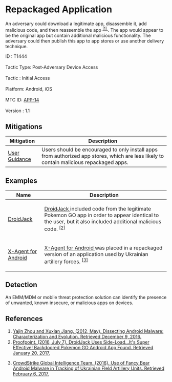 <div class="container-fluid">
 <h1>
  Repackaged Application
 </h1>
 <div class="row">
  <div class="col-md-8 description-body">
   <p>
    An adversary could download a legitimate app, disassemble it, add malicious code, and then reassemble the app
    <span class="scite-citeref-number" data-reference="Zhou" id="scite-ref-1-a">
     <sup>
      <a aria-describedby="qtip-0" data-hasqtip="0" href="http://ieeexplore.ieee.org/document/6234407" target="_blank">
       [1]
      </a>
     </sup>
    </span>
    . The app would appear to be the original app but contain additional malicious functionality. The adversary could then publish this app to app stores or use another delivery technique.
   </p>
  </div>
  <div class="col-md-4">
   <div class="card">
    <div class="card-body">
     <div class="card-data">
      <span class="h5 card-title">
       ID
      </span>
      : T1444
      <br/>
      <br/>
     </div>
     <div class="card-data">
      <span class="h5 card-title">
       Tactic Type:
      </span>
      Post-Adversary Device Access
      <br/>
      <br/>
     </div>
     <div class="card-data">
      <span class="h5 card-title">
       Tactic
      </span>
      : Initial Access
      <br/>
      <br/>
     </div>
     <div class="card-data">
      <span class="h5 card-title">
       Platform:
      </span>
      Android, iOS
      <br/>
      <br/>
     </div>
     <div class="card-data">
      <span class="h5 card-title">
      </span>
     </div>
     <div class="card-data">
      <span class="h5 card-title">
      </span>
     </div>
     <div class="card-data">
      <span class="h5 card-title">
      </span>
     </div>
     <div class="card-data">
      <span class="h5 card-title">
      </span>
     </div>
     <div class="card-data">
      <span class="h5 card-title">
      </span>
     </div>
     <div class="card-data">
      <span class="h5 card-title">
      </span>
     </div>
     <div class="card-data">
      <span class="h5 card-title">
      </span>
     </div>
     <div class="card-data">
      <span class="h5 card-title">
      </span>
     </div>
     <div class="card-data">
      <span class="h5 card-title">
      </span>
     </div>
     <div class="card-data">
      <span class="h5 card-title">
       MTC ID:
      </span>
      <a href="https://pages.nist.gov/mobile-threat-catalogue/application-threats/APP-14.html" target="_blank">
       APP-14
      </a>
      <br/>
      <br/>
     </div>
     <div class="card-data">
      <span class="h5 card-title">
      </span>
     </div>
     <div class="card-data">
      <span class="h5 card-title">
       Version
      </span>
      : 1.1
     </div>
    </div>
   </div>
  </div>
 </div>
 <h2 class="pt-3" id="mitigations">
  Mitigations
 </h2>
 <table class="table table-bordered table-light mt-2">
  <thead>
   <tr>
    <th scope="col">
     Mitigation
    </th>
    <th scope="col">
     Description
    </th>
   </tr>
  </thead>
  <tbody class="bg-white">
   <tr>
    <td>
     <a href="https://attack.mitre.org/mitigations/M1011">
      User Guidance
     </a>
    </td>
    <td>
     Users should be encouraged to only install apps from authorized app stores, which are less likely to contain malicious repackaged apps.
    </td>
   </tr>
  </tbody>
 </table>
 <h2 class="pt-3" id="examples">
  Examples
 </h2>
 <table class="table table-bordered table-light mt-2">
  <thead>
   <tr>
    <th scope="col">
     Name
    </th>
    <th scope="col">
     Description
    </th>
   </tr>
  </thead>
  <tbody class="bg-white">
   <tr>
    <td>
     <a href="https://attack.mitre.org/software/S0320">
      DroidJack
     </a>
    </td>
    <td>
     <p>
      <a href="https://attack.mitre.org/software/S0320">
       DroidJack
      </a>
      included code from the legitimate Pokemon GO app in order to appear identical to the user, but it also included additional malicious code.
      <span class="scite-citeref-number" data-reference="Proofpoint-Droidjack" id="scite-ref-2-a" onclick="scrollToRef('scite-2')">
       <sup>
        <a aria-describedby="qtip-1" data-hasqtip="1" href="https://www.proofpoint.com/us/threat-insight/post/droidjack-uses-side-load-backdoored-pokemon-go-android-app" target="_blank">
         [2]
        </a>
       </sup>
      </span>
     </p>
    </td>
   </tr>
   <tr>
    <td>
     <a href="https://attack.mitre.org/software/S0314">
      X-Agent for Android
     </a>
    </td>
    <td>
     <p>
      <a href="https://attack.mitre.org/software/S0314">
       X-Agent for Android
      </a>
      was placed in a repackaged version of an application used by Ukrainian artillery forces.
      <span class="scite-citeref-number" data-reference="CrowdStrike-Android" id="scite-ref-3-a" onclick="scrollToRef('scite-3')">
       <sup>
        <a aria-describedby="qtip-2" data-hasqtip="2" href="https://www.crowdstrike.com/wp-content/brochures/FancyBearTracksUkrainianArtillery.pdf" target="_blank">
         [3]
        </a>
       </sup>
      </span>
     </p>
    </td>
   </tr>
  </tbody>
 </table>
 <h2 class="pt-3" id="detection">
  Detection
 </h2>
 <p>
  An EMM/MDM or mobile threat protection solution can identify the presence of unwanted, known insecure, or malicious apps on devices.
 </p>
 <h2 class="pt-3" id="references">
  References
 </h2>
 <div class="row">
  <div class="col">
   <ol>
    <li>
     <span class="scite-citation" id="scite-1">
      <span class="scite-citation-text">
       <a class="external text" href="http://ieeexplore.ieee.org/document/6234407" name="scite-1" rel="nofollow" target="_blank">
        Yajin Zhou and Xuxian Jiang. (2012, May). Dissecting Android Malware: Characterization and Evolution. Retrieved December 9, 2016.
       </a>
      </span>
     </span>
    </li>
    <li>
     <span class="scite-citation" id="scite-2">
      <span class="scite-citation-text">
       <a class="external text" href="https://www.proofpoint.com/us/threat-insight/post/droidjack-uses-side-load-backdoored-pokemon-go-android-app" name="scite-2" rel="nofollow" target="_blank">
        Proofpoint. (2016, July 7). DroidJack Uses Side-Load…It's Super Effective! Backdoored Pokemon GO Android App Found. Retrieved January 20, 2017.
       </a>
      </span>
     </span>
    </li>
   </ol>
  </div>
  <div class="col">
   <ol start="3.5">
    <li>
     <span class="scite-citation" id="scite-3">
      <span class="scite-citation-text">
       <a class="external text" href="https://www.crowdstrike.com/wp-content/brochures/FancyBearTracksUkrainianArtillery.pdf" name="scite-3" rel="nofollow" target="_blank">
        CrowdStrike Global Intelligence Team. (2016). Use of Fancy Bear Android Malware in Tracking of Ukrainian FIeld Artillery Units. Retrieved February 6, 2017.
       </a>
      </span>
     </span>
    </li>
   </ol>
  </div>
 </div>
</div>
